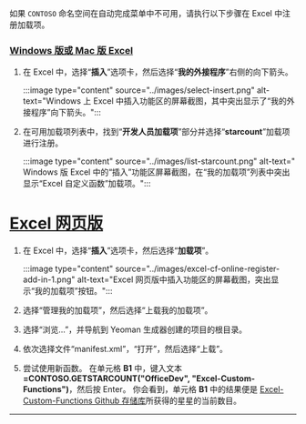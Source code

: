 如果 `CONTOSO` 命名空间在自动完成菜单中不可用，请执行以下步骤在 Excel 中注册加载项。

### <a name="excel-on-windows-or-mac"></a>[Windows 版或 Mac 版 Excel](#tab/excel-windows)

1. 在 Excel 中，选择“**插入**”选项卡，然后选择“**我的外接程序**”右侧的向下箭头。

    :::image type="content" source="../images/select-insert.png" alt-text="Windows 上 Excel 中插入功能区的屏幕截图，其中突出显示了“我的外接程序”向下箭头。":::

1. 在可用加载项列表中，找到“**开发人员加载项**”部分并选择“**starcount**”加载项进行注册。

    :::image type="content" source="../images/list-starcount.png" alt-text=" Windows 版 Excel 中的“插入”功能区屏幕截图，在“我的加载项”列表中突出显示“Excel 自定义函数”加载项。":::

# <a name="excel-on-the-web"></a>[Excel 网页版](#tab/excel-online)

1. 在 Excel 中，选择“**插入**”选项卡，然后选择“**加载项**”。

    :::image type="content" source="../images/excel-cf-online-register-add-in-1.png" alt-text="Excel 网页版中插入功能区的屏幕截图，突出显示“我的加载项”按钮。":::

1. 选择“管理我的加载项”，然后选择“上载我的加载项”。

1. 选择“浏览...”，并导航到 Yeoman 生成器创建的项目的根目录。

1. 依次选择文件“manifest.xml”，“打开”，然后选择“上载”。

1. 尝试使用新函数。 在单元格 **B1** 中，键入文本 **=CONTOSO.GETSTARCOUNT("OfficeDev", "Excel-Custom-Functions")**，然后按 Enter。 你会看到，单元格 **B1** 中的结果便是 [Excel-Custom-Functions Github 存储库](https://github.com/OfficeDev/Excel-Custom-Functions)所获得的星星的当前数目。

---
